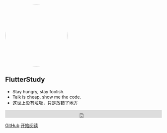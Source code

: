 <img src='https://cdn.jsdelivr.net/gh/WangGuibin/MyFilesRepo/images/20210614114348.png' width=200 height=200 style='border-radius:100px'>

## FlutterStudy

- Stay hungry, stay foolish.
- Talk is cheap, show me the code.
- 这世上没有垃圾，只是放错了地方 

<iframe scrolling="no" src="https://tianqiapi.com/api.php?style=tx&skin=gif&align=center" frameborder="0" width="100%" height="25" allowtransparency="true"></iframe>


[GitHub](https://github.com/LiliCode/FlutterStudy)
[开始阅读](README.md)

<!-- 背景色 -->
<!-- ![color](#fff) -->



